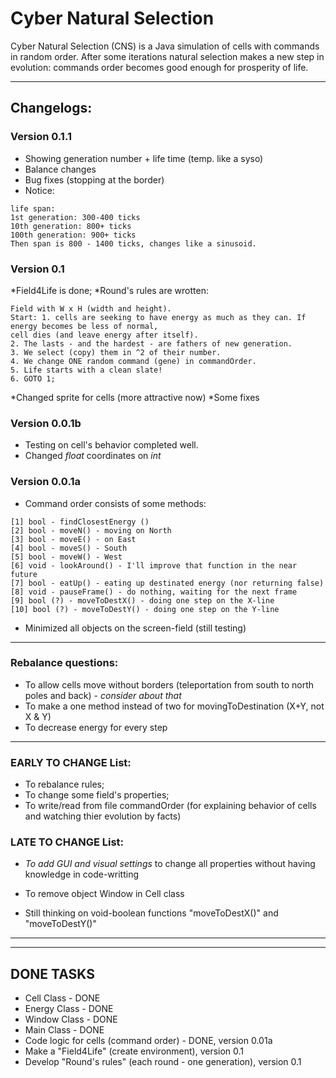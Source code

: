 # Cyber Natural Selection
Cyber Natural Selection (CNS) is a Java simulation of cells with commands in random order. After some iterations natural selection makes a new step in evolution: commands order becomes good enough for prosperity of life.

------------------------------------------------------------

## Changelogs: 

### Version 0.1.1

* Showing generation number + life time (temp. like a syso)
* Balance changes
* Bug fixes (stopping at the border)
* Notice:
```
life span:
1st generation: 300-400 ticks
10th generation: 800+ ticks
100th generation: 900+ ticks
Then span is 800 - 1400 ticks, changes like a sinusoid.
```


### Version 0.1

*Field4Life is done;
*Round's rules are wrotten:
```
Field with W x H (width and height).
Start: 1. cells are seeking to have energy as much as they can. If energy becomes be less of normal, 
cell dies (and leave energy after itself).
2. The lasts - and the hardest - are fathers of new generation.
3. We select (copy) them in ^2 of their number.
4. We change ONE random command (gene) in commandOrder.
5. Life starts with a clean slate!
6. GOTO 1;
```
*Changed sprite for cells (more attractive now)
*Some fixes


### Version 0.0.1b

* Testing on cell's behavior completed well.
* Changed *float* coordinates on *int*	

### Version 0.0.1a

* Command order consists of some methods:

```
[1] bool - findClosestEnergy ()
[2] bool - moveN() - moving on North
[3] bool - moveE() - on East
[4] bool - moveS() - South
[5] bool - moveW() - West
[6] void - lookAround() - I'll improve that function in the near future
[7] bool - eatUp() - eating up destinated energy (nor returning false)
[8] void - pauseFrame() - do nothing, waiting for the next frame
[9] bool (?) - moveToDestX() - doing one step on the X-line 
[10] bool (?) - moveToDestY() - doing one step on the Y-line
```
* Minimized all objects on the screen-field (still testing)

-------------------------------
### Rebalance questions:
* To allow cells move without borders (teleportation from south to north poles and back) - *consider about that*
* To make a one method instead of two for movingToDestination (X+Y, not X & Y)
* To decrease energy for every step 


-------------------------------

### EARLY TO CHANGE List:
* To rebalance rules;
* To change some field's properties;
* To write/read from file commandOrder (for explaining behavior of cells and watching thier evolution by facts)


### LATE TO CHANGE List:
* *To add GUI and visual settings* to change all properties without having knowledge in code-writting

* To remove object Window in Cell class
* Still thinking on void-boolean functions "moveToDestX()" and "moveToDestY()"

------------------------------
------------------------------
## DONE TASKS

* Cell Class - DONE
* Energy Class - DONE
* Window Class - DONE
* Main Class - DONE
* Code logic for cells (command order) - DONE, version 0.01a
* Make a "Field4Life" (create environment), version 0.1
* Develop "Round's rules" (each round - one generation), version 0.1